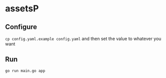 # assetsP

## Configure
`cp config.yaml.example config.yaml`
and then set the value to whatever you want

## Run
`go run main.go app`
